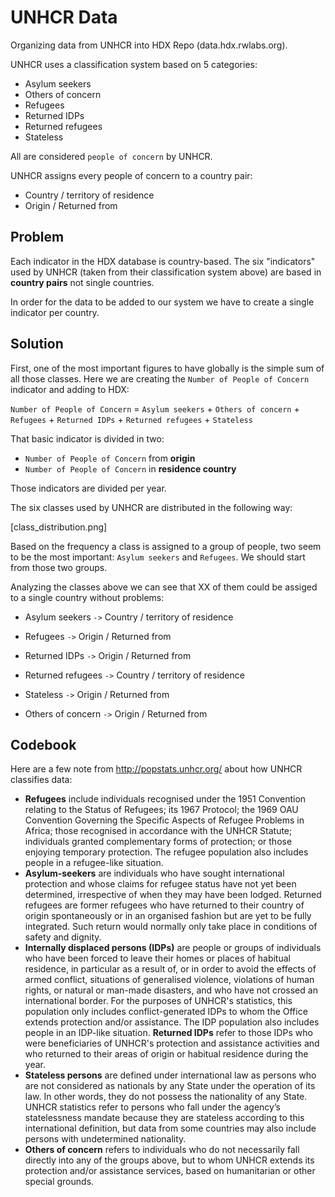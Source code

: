 UNHCR Data
==========

Organizing data from UNHCR into HDX Repo (data.hdx.rwlabs.org).


UNHCR uses a classification system based on 5 categories:

- Asylum seekers
- Others of concern
- Refugees
- Returned IDPs
- Returned refugees
- Stateless

All are considered `people of concern` by UNHCR.

UNHCR assigns every people of concern to a country pair:

- Country / territory of residence
- Origin / Returned from


Problem
-------
Each indicator in the HDX database is country-based. The six "indicators" used by UNHCR (taken from their classification system above) are based in **country pairs** not single countries.

In order for the data to be added to our system we have to create a single indicator per country.


Solution
--------

First, one of the most important figures to have globally is the simple sum of all those classes. Here we are creating the `Number of People of Concern` indicator and adding to HDX:

`Number of People of Concern` = `Asylum seekers` + `Others of concern` + `Refugees` + `Returned IDPs` + `Returned refugees` + `Stateless`

That basic indicator is divided in two:

- `Number of People of Concern` from **origin**
- `Number of People of Concern` in **residence country**

Those indicators are divided per year.



The six classes used by UNHCR are distributed in the following way:

[class_distribution.png]

Based on the frequency a class is assigned to a group of people, two seem to be the most important: `Asylum seekers` and `Refugees`. We should start from those two groups.




Analyzing the classes above we can see that XX of them could be assiged to a single country without problems:

- Asylum seekers `->` Country / territory of residence
- Refugees `->` Origin / Returned from



- Returned IDPs `->` Origin / Returned from
- Returned refugees `->` Country / territory of residence
- Stateless `->` Origin / Returned from

- Others of concern `->` Origin / Returned from



Codebook 
--------

Here are a few note from http://popstats.unhcr.org/ about how UNHCR classifies data: 

- **Refugees** include individuals recognised under the 1951 Convention relating to the Status of Refugees; its 1967 Protocol; the 1969 OAU Convention Governing the Specific Aspects of Refugee Problems in Africa; those recognised in accordance with the UNHCR Statute; individuals granted complementary forms of protection; or those enjoying temporary protection. The refugee population also includes people in a refugee-like situation.
- **Asylum-seekers** are individuals who have sought international protection and whose claims for refugee status have not yet been determined, irrespective of when they may have been lodged.
Returned refugees are former refugees who have returned to their country of origin spontaneously or in an organised fashion but are yet to be fully integrated. Such return would normally only take place in conditions of safety and dignity.
- **Internally displaced persons (IDPs)** are people or groups of individuals who have been forced to leave their homes or places of habitual residence, in particular as a result of, or in order to avoid the effects of armed conflict, situations of generalised violence, violations of human rights, or natural or man-made disasters, and who have not crossed an international border. For the purposes of UNHCR's statistics, this population only includes conflict-generated IDPs to whom the Office extends protection and/or assistance. The IDP population also includes people in an IDP-like situation.
**Returned IDPs** refer to those IDPs who were beneficiaries of UNHCR's protection and assistance activities and who returned to their areas of origin or habitual residence during the year.
- **Stateless persons** are defined under international law as persons who are not considered as nationals by any State under the operation of its law. In other words, they do not possess the nationality of any State. UNHCR statistics refer to persons who fall under the agency’s statelessness mandate because they are stateless according to this international definition, but data from some countries may also include persons with undetermined nationality.
- **Others of concern** refers to individuals who do not necessarily fall directly into any of the groups above, but to whom UNHCR extends its protection and/or assistance services, based on humanitarian or other special grounds.

